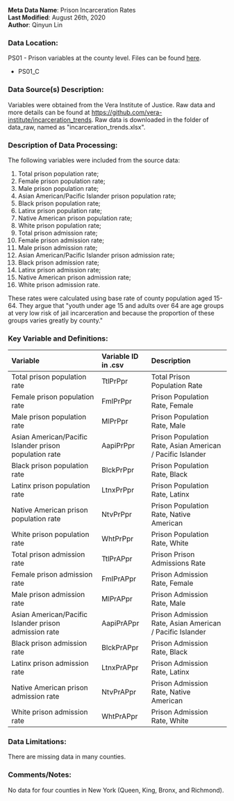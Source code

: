 **Meta Data Name**: Prison Incarceration Rates  
**Last Modified**: August 26th, 2020  
**Author**: Qinyun Lin  

### Data Location: 
PS01 - Prison variables at the county level. Files can be found [here](https://github.com/GeoDaCenter/opioid-policy-scan/tree/master/Policy_Scan/data_final).
* PS01_C  

### Data Source(s) Description:  
Variables were obtained from the Vera Institute of Justice. Raw data and more details can be found at https://github.com/vera-institute/incarceration_trends. Raw data is downloaded in the folder of data_raw, named as "incarceration_trends.xlsx". 


### Description of Data Processing: 
The following variables were included from the source data:
 1. Total prison population rate;
 2. Female prison population rate;
 3. Male prison population rate;
 4. Asian American/Pacific Islander prison population rate;
 5. Black prison population rate;
 6. Latinx prison population rate;
 7. Native American prison population rate;
 8. White prison population rate;
 9. Total prison admission rate;
 10. Female prison admission rate;
 11. Male prison admission rate;
 12. Asian American/Pacific Islander prison admission rate;
 13. Black prison admission rate;
 14. Latinx prison admission rate;
 15. Native American prison admission rate;
 16. White prison admission rate.
 
These rates were calculated using base rate of county population aged 15-64. They argue that "youth under age 15 and adults over 64 are age groups at very low risk of jail incarceration and because the proportion of these groups varies greatly by county." 

### Key Variable and Definitions:
| Variable | Variable ID in .csv | Description |
|:---------|:--------------------|:------------|
| Total prison population rate | TtlPrPpr | Total Prison Population Rate |
| Female prison population rate | FmlPrPpr | Prison Population Rate, Female |
| Male prison population rate | MlPrPpr | Prison Population Rate, Male |
| Asian American/Pacific Islander prison population rate | AapiPrPpr | Prison Population Rate, Asian American / Pacific Islander |
| Black prison population rate | BlckPrPpr | Prison Population Rate, Black |
| Latinx prison population rate | LtnxPrPpr | Prison Population Rate, Latinx |
| Native American prison population rate | NtvPrPpr | Prison Population Rate, Native American |
| White prison population rate | WhtPrPpr | Prison Population Rate, White |
| Total prison admission rate | TtlPrAPpr | Prison Prison Admissions Rate |
| Female prison admission rate | FmlPrAPpr | Prison Admission Rate, Female |
| Male prison admission rate | MlPrAPpr | Prison Admission Rate, Male |
| Asian American/Pacific Islander prison admission rate | AapiPrAPpr | Prison Admission Rate, Asian American / Pacific Islander |
| Black prison admission rate | BlckPrAPpr | Prison Admission Rate, Black |
| Latinx prison admission rate | LtnxPrAPpr | Prison Admission Rate, Latinx |
| Native American prison admission rate | NtvPrAPpr | Prison Admission Rate, Native American |
| White prison admission rate | WhtPrAPpr | Prison Admission Rate, White |

### Data Limitations:
There are missing data in many counties. 

### Comments/Notes:
No data for four counties in New York (Queen, King, Bronx, and Richmond). 

